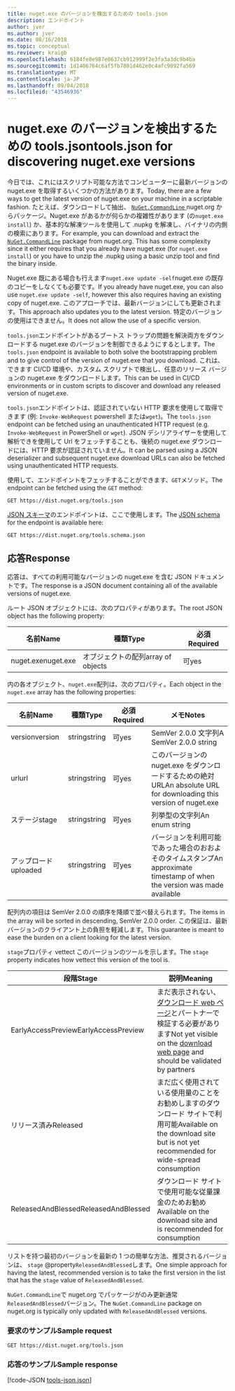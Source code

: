 ```yaml
---
title: nuget.exe のバージョンを検出するための tools.json
description: エンドポイント
author: jver
ms.author: jver
ms.date: 08/16/2018
ms.topic: conceptual
ms.reviewer: kraigb
ms.openlocfilehash: 6184fe8e987e0637cb912999f2e3fa3a3dc9b4ba
ms.sourcegitcommit: 1d1406764c6af5fb7801d462e0c4afc9092fa569
ms.translationtype: MT
ms.contentlocale: ja-JP
ms.lasthandoff: 09/04/2018
ms.locfileid: "43546936"
---
```

# <a name="toolsjson-for-discovering-nugetexe-versions"></a><span data-ttu-id="91197-103">nuget.exe のバージョンを検出するための tools.json</span><span class="sxs-lookup"><span data-stu-id="91197-103">tools.json for discovering nuget.exe versions</span></span>

<span data-ttu-id="91197-104">今日では、これにはスクリプト可能な方法でコンピューターに最新バージョンの nuget.exe を取得するいくつかの方法があります。</span><span class="sxs-lookup"><span data-stu-id="91197-104">Today, there are a few ways to get the latest version of nuget.exe on your machine in a scriptable fashion.</span></span> <span data-ttu-id="91197-105">たとえば、ダウンロードして抽出、 [ `NuGet.CommandLine` ](https://www.nuget.org/packages/NuGet.CommandLine/) nuget.org からパッケージ。Nuget.exe があるかが何らかの複雑性があります (の`nuget.exe install`) か、基本的な解凍ツールを使用して .nupkg を解凍し、バイナリの内側の検索にあります。</span><span class="sxs-lookup"><span data-stu-id="91197-105">For example, you can download and extract the [`NuGet.CommandLine`](https://www.nuget.org/packages/NuGet.CommandLine/) package from nuget.org. This has some complexity since it either requires that you already have nuget.exe (for `nuget.exe install`) or you have to unzip the .nupkg using a basic unzip tool and find the binary inside.</span></span>

<span data-ttu-id="91197-106">Nuget.exe 既にある場合も行えます`nuget.exe update -self`nuget.exe の既存のコピーをしなくても必要です。</span><span class="sxs-lookup"><span data-stu-id="91197-106">If you already have nuget.exe, you can also use `nuget.exe update -self`, however this also requires having an existing copy of nuget.exe.</span></span> <span data-ttu-id="91197-107">このアプローチでは、最新バージョンにしても更新されます。</span><span class="sxs-lookup"><span data-stu-id="91197-107">This approach also updates you to the latest version.</span></span> <span data-ttu-id="91197-108">特定のバージョンの使用はできません。</span><span class="sxs-lookup"><span data-stu-id="91197-108">It does not allow the use of a specific version.</span></span>

<span data-ttu-id="91197-109">`tools.json`エンドポイントがあるブートス トラップの問題を解決両方をダウンロードする nuget.exe のバージョンを制御できるようにするとします。</span><span class="sxs-lookup"><span data-stu-id="91197-109">The `tools.json` endpoint is available to both solve the bootstrapping problem and to give control of the version of nuget.exe that you download.</span></span> <span data-ttu-id="91197-110">これは、できます CI/CD 環境や、カスタム スクリプトで検出し、任意のリリース バージョンの nuget.exe をダウンロードします。</span><span class="sxs-lookup"><span data-stu-id="91197-110">This can be used in CI/CD environments or in custom scripts to discover and download any released version of nuget.exe.</span></span>

<span data-ttu-id="91197-111">`tools.json`エンドポイントは、認証されていない HTTP 要求を使用して取得できます (例: `Invoke-WebRequest` powershell または`wget`)。</span><span class="sxs-lookup"><span data-stu-id="91197-111">The `tools.json` endpoint can be fetched using an unauthenticated HTTP request (e.g. `Invoke-WebRequest` in PowerShell or `wget`).</span></span> <span data-ttu-id="91197-112">JSON デシリアライザーを使用して解析できを使用して Url をフェッチすることも、後続の nuget.exe ダウンロードには、HTTP 要求が認証されていません。</span><span class="sxs-lookup"><span data-stu-id="91197-112">It can be parsed using a JSON deserializer and subsequent nuget.exe download URLs can also be fetched using unauthenticated HTTP requests.</span></span>

<span data-ttu-id="91197-113">使用して、エンドポイントをフェッチすることができます、`GET`メソッド。</span><span class="sxs-lookup"><span data-stu-id="91197-113">The endpoint can be fetched using the `GET` method:</span></span>

    GET https://dist.nuget.org/tools.json

<span data-ttu-id="91197-114">[JSON スキーマ](http://json-schema.org/)のエンドポイントは、ここで使用します。</span><span class="sxs-lookup"><span data-stu-id="91197-114">The [JSON schema](http://json-schema.org/) for the endpoint is available here:</span></span>

    GET https://dist.nuget.org/tools.schema.json

## <a name="response"></a><span data-ttu-id="91197-115">応答</span><span class="sxs-lookup"><span data-stu-id="91197-115">Response</span></span>

<span data-ttu-id="91197-116">応答は、すべての利用可能なバージョンの nuget.exe を含む JSON ドキュメントです。</span><span class="sxs-lookup"><span data-stu-id="91197-116">The response is a JSON document containing all of the available versions of nuget.exe.</span></span>

<span data-ttu-id="91197-117">ルート JSON オブジェクトには、次のプロパティがあります。</span><span class="sxs-lookup"><span data-stu-id="91197-117">The root JSON object has the following property:</span></span>

<span data-ttu-id="91197-118">名前</span><span class="sxs-lookup"><span data-stu-id="91197-118">Name</span></span>      | <span data-ttu-id="91197-119">種類</span><span class="sxs-lookup"><span data-stu-id="91197-119">Type</span></span>             | <span data-ttu-id="91197-120">必須</span><span class="sxs-lookup"><span data-stu-id="91197-120">Required</span></span>
--------- | ---------------- | --------
<span data-ttu-id="91197-121">nuget.exe</span><span class="sxs-lookup"><span data-stu-id="91197-121">nuget.exe</span></span> | <span data-ttu-id="91197-122">オブジェクトの配列</span><span class="sxs-lookup"><span data-stu-id="91197-122">array of objects</span></span> | <span data-ttu-id="91197-123">可</span><span class="sxs-lookup"><span data-stu-id="91197-123">yes</span></span>

<span data-ttu-id="91197-124">内の各オブジェクト、`nuget.exe`配列は、次のプロパティ。</span><span class="sxs-lookup"><span data-stu-id="91197-124">Each object in the `nuget.exe` array has the following properties:</span></span>

<span data-ttu-id="91197-125">名前</span><span class="sxs-lookup"><span data-stu-id="91197-125">Name</span></span>     | <span data-ttu-id="91197-126">種類</span><span class="sxs-lookup"><span data-stu-id="91197-126">Type</span></span>   | <span data-ttu-id="91197-127">必須</span><span class="sxs-lookup"><span data-stu-id="91197-127">Required</span></span> | <span data-ttu-id="91197-128">メモ</span><span class="sxs-lookup"><span data-stu-id="91197-128">Notes</span></span>
-------- | ------ | -------- | -----
<span data-ttu-id="91197-129">version</span><span class="sxs-lookup"><span data-stu-id="91197-129">version</span></span>  | <span data-ttu-id="91197-130">string</span><span class="sxs-lookup"><span data-stu-id="91197-130">string</span></span> | <span data-ttu-id="91197-131">可</span><span class="sxs-lookup"><span data-stu-id="91197-131">yes</span></span>      | <span data-ttu-id="91197-132">SemVer 2.0.0 文字列</span><span class="sxs-lookup"><span data-stu-id="91197-132">A SemVer 2.0.0 string</span></span>
<span data-ttu-id="91197-133">url</span><span class="sxs-lookup"><span data-stu-id="91197-133">url</span></span>      | <span data-ttu-id="91197-134">string</span><span class="sxs-lookup"><span data-stu-id="91197-134">string</span></span> | <span data-ttu-id="91197-135">可</span><span class="sxs-lookup"><span data-stu-id="91197-135">yes</span></span>      | <span data-ttu-id="91197-136">このバージョンの nuget.exe をダウンロードするための絶対 URL</span><span class="sxs-lookup"><span data-stu-id="91197-136">An absolute URL for downloading this version of nuget.exe</span></span>
<span data-ttu-id="91197-137">ステージ</span><span class="sxs-lookup"><span data-stu-id="91197-137">stage</span></span>    | <span data-ttu-id="91197-138">string</span><span class="sxs-lookup"><span data-stu-id="91197-138">string</span></span> | <span data-ttu-id="91197-139">可</span><span class="sxs-lookup"><span data-stu-id="91197-139">yes</span></span>      | <span data-ttu-id="91197-140">列挙型の文字列</span><span class="sxs-lookup"><span data-stu-id="91197-140">An enum string</span></span>
<span data-ttu-id="91197-141">アップロード</span><span class="sxs-lookup"><span data-stu-id="91197-141">uploaded</span></span> | <span data-ttu-id="91197-142">string</span><span class="sxs-lookup"><span data-stu-id="91197-142">string</span></span> | <span data-ttu-id="91197-143">可</span><span class="sxs-lookup"><span data-stu-id="91197-143">yes</span></span>      | <span data-ttu-id="91197-144">バージョンを利用可能であった場合のおおよそのタイムスタンプ</span><span class="sxs-lookup"><span data-stu-id="91197-144">An approximate timestamp of when the version was made available</span></span>

<span data-ttu-id="91197-145">配列内の項目は SemVer 2.0.0 の順序を降順で並べ替えられます。</span><span class="sxs-lookup"><span data-stu-id="91197-145">The items in the array will be sorted in descending, SemVer 2.0.0 order.</span></span> <span data-ttu-id="91197-146">この保証は、最新バージョンのクライアント上の負担を軽減します。</span><span class="sxs-lookup"><span data-stu-id="91197-146">This guarantee is meant to ease the burden on a client looking for the latest version.</span></span> 

<span data-ttu-id="91197-147">`stage`プロパティ vettect このバージョンのツールを示します。</span><span class="sxs-lookup"><span data-stu-id="91197-147">The `stage` property indicates how vettect this version of the tool is.</span></span> 

<span data-ttu-id="91197-148">段階</span><span class="sxs-lookup"><span data-stu-id="91197-148">Stage</span></span>              | <span data-ttu-id="91197-149">説明</span><span class="sxs-lookup"><span data-stu-id="91197-149">Meaning</span></span>
------------------ | ------
<span data-ttu-id="91197-150">EarlyAccessPreview</span><span class="sxs-lookup"><span data-stu-id="91197-150">EarlyAccessPreview</span></span> | <span data-ttu-id="91197-151">まだ表示されない、[ダウンロード web ページ](https://www.nuget.org/downloads)とパートナーで検証する必要があります</span><span class="sxs-lookup"><span data-stu-id="91197-151">Not yet visible on the [download web page](https://www.nuget.org/downloads) and should be validated by partners</span></span>
<span data-ttu-id="91197-152">リリース済み</span><span class="sxs-lookup"><span data-stu-id="91197-152">Released</span></span>           | <span data-ttu-id="91197-153">まだ広く使用されている使用量のことをお勧めしますのダウンロード サイトで利用可能</span><span class="sxs-lookup"><span data-stu-id="91197-153">Available on the download site but is not yet recommended for wide-spread consumption</span></span>
<span data-ttu-id="91197-154">ReleasedAndBlessed</span><span class="sxs-lookup"><span data-stu-id="91197-154">ReleasedAndBlessed</span></span> | <span data-ttu-id="91197-155">ダウンロード サイトで使用可能な従量課金のためお勧め</span><span class="sxs-lookup"><span data-stu-id="91197-155">Available on the download site and is recommended for consumption</span></span>

<span data-ttu-id="91197-156">リストを持つ最初のバージョンを最新の 1 つの簡単な方法、推奨されるバージョンは、 `stage` @property`ReleasedAndBlessed`します。</span><span class="sxs-lookup"><span data-stu-id="91197-156">One simple approach for having the latest, recommended version is to take the first version in the list that has the `stage` value of `ReleasedAndBlessed`.</span></span>

<span data-ttu-id="91197-157">`NuGet.CommandLine`で nuget.org でパッケージがのみ更新通常`ReleasedAndBlessed`バージョン。</span><span class="sxs-lookup"><span data-stu-id="91197-157">The `NuGet.CommandLine` package on nuget.org is typically only updated with `ReleasedAndBlessed` versions.</span></span>

### <a name="sample-request"></a><span data-ttu-id="91197-158">要求のサンプル</span><span class="sxs-lookup"><span data-stu-id="91197-158">Sample request</span></span>

    GET https://dist.nuget.org/tools.json

### <a name="sample-response"></a><span data-ttu-id="91197-159">応答のサンプル</span><span class="sxs-lookup"><span data-stu-id="91197-159">Sample response</span></span>

[!code-JSON [tools-json.json](./_data/tools-json.json)]
